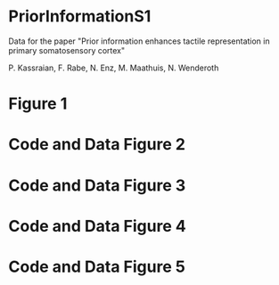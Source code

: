 # PriorInformationS1
Data for the paper "Prior information enhances tactile representation in primary somatosensory cortex"

P. Kassraian, F. Rabe, N. Enz, M. Maathuis, N. Wenderoth

# Figure 1

# Code and Data Figure 2

# Code and Data Figure 3

# Code and Data Figure 4

# Code and Data Figure 5


